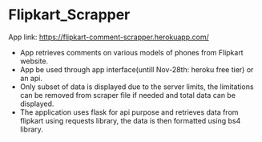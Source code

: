 # Flipkart_Scrapper

App link: https://flipkart-comment-scrapper.herokuapp.com/

- App retrieves comments on various models of phones from Flipkart website. 
- App  be used through app interface(untill Nov-28th: heroku free tier) or an api.
- Only subset of data is displayed due to the server limits, the limitations can be removed from scraper file if needed and total data can be displayed.
- The application uses flask for api purpose and retrieves data from flipkart using requests library, the data is then formatted using bs4 library.
